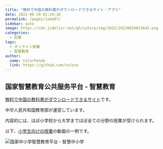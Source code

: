 ```yaml
---
title: "無料で中国の教科書がダウンロードできるサイト・アプリ"
date: 2022-06-29 01:24:10
permalink: /pages/1a4a97/
sidebar: auto
image: https://cdn.jsdelivr.net/gh/colorp/img/2022/20220629013642.png
categories:
  - 記事
tags:
  - オンライン授業
  - 智慧教育
author:
  name: ColorPanda
  link: https://github.com/colorp
---
```


## <label lang="zh">国家智慧教育公共服务平台 - 智慧教育</label>

[無料で中国の教科書がダウンロードできるサイト](https://www.smartedu.cn/)です。

中华人民共和国教育部が運営しています。

内容的には、ほぼ小学校から大学までほぼ全ての分野の授業が受けられます。

以下、[小学生向けの授業](https://www.zxx.edu.cn/syncClassroom/classActivity?activityId=0aa162f1-1315-486f-b874-3314919d0cc7)の動画の一例です。

![国家中小学智慧教育平台 - 智慧中小学](https://cdn.jsdelivr.net/gh/colorp/img/2022/20220629013642.png)
